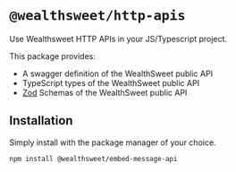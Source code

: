 # `@wealthsweet/http-apis`
Use Wealthsweet HTTP APIs in your JS/Typescript project.

This package provides:

- A swagger definition of the WealthSweet public API
- TypeScript types of the WealthSweet public API
- [Zod](https://zod.dev/) Schemas of the WealthSweet public API

## Installation
Simply install with the package manager of your choice.

```bash
npm install @wealthsweet/embed-message-api
```
